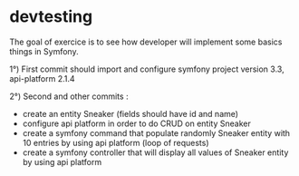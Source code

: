 # devtesting

The goal of exercice is to see how developer will implement some basics things in Symfony.

1°) First commit should import and configure symfony project version 3.3, api-platform 2.1.4

2°) Second and other commits :
- create an entity Sneaker (fields should have id and name)
- configure api platform in order to do CRUD on entity Sneaker
- create a symfony command that populate randomly Sneaker entity with 10 entries by using api platform (loop of requests)
- create a symfony controller that will display all values of Sneaker entity by using api platform
